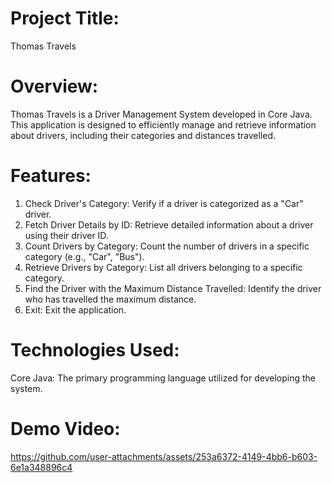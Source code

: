 # Project Title:
Thomas Travels

# Overview:
Thomas Travels is a Driver Management System developed in Core Java. This application is designed to efficiently manage and retrieve information about drivers, including their categories and distances travelled.

# Features:
1. Check Driver's Category:
Verify if a driver is categorized as a "Car" driver.
2. Fetch Driver Details by ID:
Retrieve detailed information about a driver using their driver ID.
3. Count Drivers by Category:
Count the number of drivers in a specific category (e.g., "Car", "Bus").
4. Retrieve Drivers by Category:
List all drivers belonging to a specific category.
5. Find the Driver with the Maximum Distance Travelled:
Identify the driver who has travelled the maximum distance.
6. Exit:
Exit the application.

# Technologies Used:
Core Java: The primary programming language utilized for developing the system.

# Demo Video:
https://github.com/user-attachments/assets/253a6372-4149-4bb6-b603-6e1a348896c4
